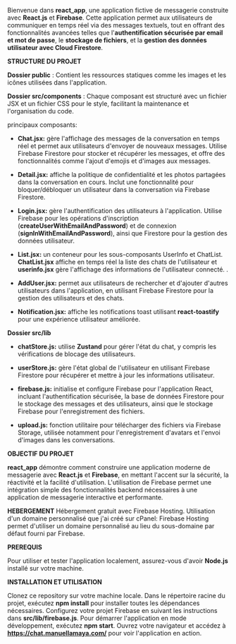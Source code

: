 
Bienvenue dans **react_app**, une application fictive de messagerie construite avec **React.js** et **Firebase**. Cette application permet aux utilisateurs de communiquer en temps réel via des messages textuels, tout en offrant des fonctionnalités avancées telles que l'**authentification sécurisée par email et mot de passe**, le **stockage de fichiers**, et la **gestion des données utilisateur avec Cloud Firestore**.

**STRUCTURE DU PROJET**

**Dossier public** : Contient les ressources statiques comme les images et les icônes utilisées dans l'application.

**Dossier src/components** : Chaque composant est structuré avec un fichier JSX et un fichier CSS pour le style, facilitant la maintenance et l'organisation du code.

 principaux composants:

 - **Chat.jsx:**
 gère l'affichage des messages de la conversation en temps réel et permet aux utilisateurs d'envoyer de nouveaux messages. Utilise Firebase Firestore pour stocker et récupérer les messages, et offre des fonctionnalités comme l'ajout d'emojis et d'images aux messages.
 
 - **Detail.jsx:**
 affiche la politique de confidentialité et les photos partagées dans la conversation en cours. Inclut une fonctionnalité pour bloquer/débloquer un utilisateur dans la conversation via Firebase Firestore.
 
 - **Login.jsx:**
 gère l'authentification des utilisateurs à l'application. Utilise Firebase pour les opérations d'inscription (**createUserWithEmailAndPassword**) et de connexion (**signInWithEmailAndPassword**), ainsi que Firestore pour la gestion des données utilisateur.
 
 - **List.jsx:**
 un conteneur pour les sous-composants UserInfo et ChatList. **ChatList.jsx** affiche en temps réel la liste des chats de l'utilisateur et **userinfo.jsx** gère l'affichage des informations de l'utilisateur connecté. .
 
 - **AddUser.jsx:**
 permet aux utilisateurs de rechercher et d'ajouter d'autres utilisateurs dans l'application, en utilisant Firebase Firestore pour la gestion des utilisateurs et des chats.
 
 - **Notification.jsx:**
 affiche les notifications toast utilisant **react-toastify** pour une expérience utilisateur améliorée.


**Dossier src/lib**

   - **chatStore.js:**
   utilise **Zustand** pour gérer l'état du chat, y compris les vérifications de blocage des utilisateurs.
   
   - **userStore.js:**
   gère l'état global de l'utilisateur en utilisant Firebase Firestore pour récupérer et mettre à jour les informations utilisateur.
   
   - **firebase.js:**
   initialise et configure Firebase pour l'application React, incluant l'authentification sécurisée, la base de données Firestore pour le stockage des messages et des utilisateurs, ainsi que le stockage Firebase pour l'enregistrement des fichiers.
   
   - **upload.js:**
   fonction utilitaire pour télécharger des fichiers via Firebase Storage, utilisée notamment pour l'enregistrement d'avatars et l'envoi d'images dans les conversations.

**OBJECTIF DU PROJET**

**react_app** démontre comment construire une application moderne de messagerie avec **React.js** et **Firebase**, en mettant l'accent sur la sécurité, la réactivité et la facilité d'utilisation. L'utilisation de Firebase permet une intégration simple des fonctionnalités backend nécessaires à une application de messagerie interactive et performante.

**HEBERGEMENT**
Hébergement gratuit avec Firebase Hosting.
Utilisation d'un domaine personnalisé que j'ai créé sur cPanel: Firebase Hosting permet d'utiliser un domaine personnalisé au lieu du sous-domaine par défaut fourni par Firebase. 

**PREREQUIS**

Pour utiliser et tester l'application localement, assurez-vous d'avoir **Node.js** installé sur votre machine.

**INSTALLATION ET UTILISATION**

Clonez ce repository sur votre machine locale.
Dans le répertoire racine du projet, exécutez **npm install** pour installer toutes les dépendances nécessaires.
Configurez votre projet Firebase en suivant les instructions dans **src/lib/firebase.js**.
Pour démarrer l'application en mode développement, exécutez **npm start**.
Ouvrez votre navigateur et accédez à **https://chat.manuellamaya.com/** pour voir l'application en action.
